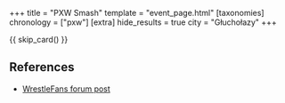 +++
title = "PXW Smash"
template = "event_page.html"
[taxonomies]
chronology = ["pxw"]
[extra]
hide_results = true
city = "Głuchołazy"
+++

{{ skip_card() }}

## References

* [WrestleFans forum post](https://wrestlefans.pl/forum/viewtopic.php?f=247&t=36588)
